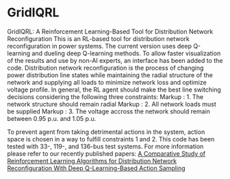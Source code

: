 # GridIQRL
GridIQRL: A Reinforcement Learning-Based Tool for Distribution Network Reconfiguration
This is an RL-based tool for distribution network reconfiguration in power systems. The current version uses deep Q-learning and dueling deep Q-learning methods. To allow faster visualization of the results and use by non-AI experts, an interface has been added to the code.
Distribution network reconfiguration is the process of changing power distribution line states while maintaining the radial structure of the network and supplying all loads to minimize network loss and optimize voltage profile. In general, the RL agent should make the best line switching decisions considering the following three constraints:
Markup : 1. The network structure should remain radial
Markup : 2. All network loads must be supplied
Markup : 3. The voltage accross the network should remain between 0.95 p.u. and 1.05 p.u.

To prevent agent from taking detrimental actions in the system, action space is chosen in a way to fulfill constraints 1 and 2. This code has been tested with 33-, 119-, and 136-bus test systems. For more information please refer to our recently published papers: [A Comparative Study of Reinforcement Learning Algorithms for Distribution Network Reconfiguration With Deep Q-Learning-Based Action Sampling](https://ieeexplore.ieee.org/abstract/document/10040655)
